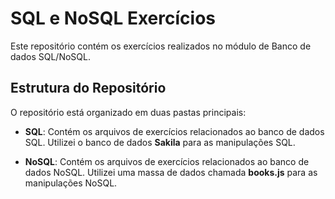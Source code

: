 # SQL e NoSQL Exercícios

Este repositório contém os exercícios realizados no módulo de Banco de dados SQL/NoSQL.

## Estrutura do Repositório

O repositório está organizado em duas pastas principais:

- **SQL**: Contém os arquivos de exercícios relacionados ao banco de dados SQL. Utilizei o banco de dados **Sakila** para as manipulações SQL.

- **NoSQL**: Contém os arquivos de exercícios relacionados ao banco de dados NoSQL. Utilizei uma massa de dados chamada **books.js** para as manipulações NoSQL.
